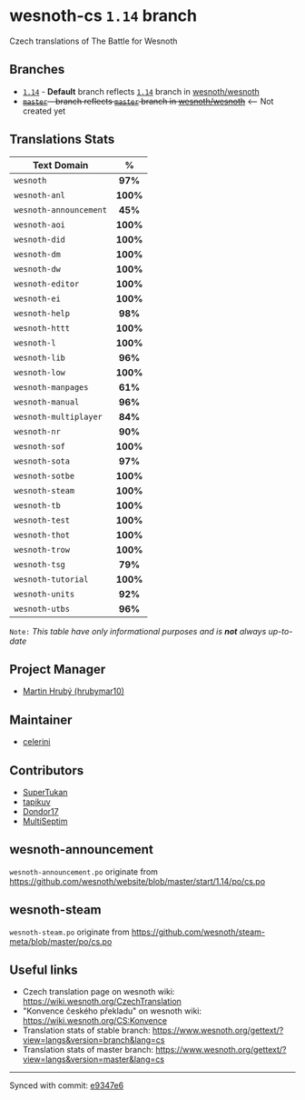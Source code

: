 # wesnoth-cs `1.14` branch
Czech translations of The Battle for Wesnoth

## Branches
* [`1.14`](https://github.com/hrubymar10/wesnoth-cs/tree/1.14) - **Default** branch reflects [`1.14`](https://github.com/wesnoth/wesnoth/tree/1.14) branch in [wesnoth/wesnoth](https://github.com/wesnoth/wesnoth)
* ~~[`master`](https://github.com/hrubymar10/wesnoth-cs/tree/master) - branch reflects [`master`](https://github.com/wesnoth/wesnoth/tree/master) branch in [wesnoth/wesnoth](https://github.com/wesnoth/wesnoth)~~ <-- Not created yet

## Translations Stats
| Text Domain            | %        |
| ---------------------- |:--------:|
| `wesnoth`              | **97%**  |
| `wesnoth-anl`          | **100%** |
| `wesnoth-announcement` | **45%**  |
| `wesnoth-aoi`          | **100%** |
| `wesnoth-did`          | **100%** |
| `wesnoth-dm`           | **100%** |
| `wesnoth-dw`           | **100%** |
| `wesnoth-editor`       | **100%** |
| `wesnoth-ei`           | **100%** |
| `wesnoth-help`         | **98%**  |
| `wesnoth-httt`         | **100%** |
| `wesnoth-l`            | **100%** |
| `wesnoth-lib`          | **96%**  |
| `wesnoth-low`          | **100%** |
| `wesnoth-manpages`     | **61%**  |
| `wesnoth-manual`       | **96%**  |
| `wesnoth-multiplayer`  | **84%**  |
| `wesnoth-nr`           | **90%**  |
| `wesnoth-sof`          | **100%** |
| `wesnoth-sota`         | **97%**  |
| `wesnoth-sotbe`        | **100%** |
| `wesnoth-steam`        | **100%** |
| `wesnoth-tb`           | **100%** |
| `wesnoth-test`         | **100%** |
| `wesnoth-thot`         | **100%** |
| `wesnoth-trow`         | **100%** |
| `wesnoth-tsg`          | **79%**  |
| `wesnoth-tutorial`     | **100%** |
| `wesnoth-units`        | **92%**  |
| `wesnoth-utbs`         | **96%**  |

`Note:` *This table have only informational purposes and is **not** always up-to-date*

## Project Manager
* [Martin Hrubý (hrubymar10)](https://github.com/hrubymar10)

## Maintainer
* [celerini](https://github.com/celerini)

## Contributors
* [SuperTukan](https://github.com/SuperTukan)
* [tapikuv](https://github.com/tapikuv)
* [Dondor17](https://github.com/Dondor17)
* [MultiSeptim](https://github.com/MultiSeptim)

## wesnoth-announcement
`wesnoth-announcement.po` originate from https://github.com/wesnoth/website/blob/master/start/1.14/po/cs.po

## wesnoth-steam
`wesnoth-steam.po` originate from https://github.com/wesnoth/steam-meta/blob/master/po/cs.po

## Useful links
* Czech translation page on wesnoth wiki: https://wiki.wesnoth.org/CzechTranslation
* "Konvence českého překladu" on wesnoth wiki: https://wiki.wesnoth.org/CS:Konvence
* Translation stats of stable branch: https://www.wesnoth.org/gettext/?view=langs&version=branch&lang=cs
* Translation stats of master branch: https://www.wesnoth.org/gettext/?view=langs&version=master&lang=cs

---
Synced with commit: [e9347e6](https://github.com/wesnoth/wesnoth/tree/e9347e6219052f34f24e408cf2d2ac5c5be9693c)
